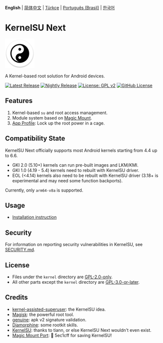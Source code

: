 **English** | [简体中文](README_CN.md) | [Türkçe](README_TR.md) | [Português (Brasil)](README_PT-BR.md) | [한국어](README_KO.md)

# KernelSU Next

<img src="/assets/kernelsu_next.png" style="width: 96px;" alt="logo">

A Kernel-based root solution for Android devices.

[![Latest Release](https://img.shields.io/github/v/release/rifsxd/KernelSU-Next?label=Release&logo=github)](https://github.com/rifsxd/KernelSU-Next/releases/latest)
[![Nightly Release](https://img.shields.io/badge/Nightly%20Release-gray?logo=hackthebox&logoColor=fff)](https://nightly.link/rifsxd/KernelSU-Next/workflows/build-manager/next/manager)
[![License: GPL v2](https://img.shields.io/badge/License-GPL%20v2-orange.svg?logo=gnu)](https://www.gnu.org/licenses/old-licenses/gpl-2.0.en.html)
[![GitHub License](https://img.shields.io/github/license/rifsxd/KernelSU-Next?logo=gnu)](/LICENSE)

## Features

1. Kernel-based `su` and root access management.
2. Module system based on [Magic Mount](https://github.com/topjohnwu/Magisk/blob/c512496847d182526f2043295ecfd275398eccac/docs/releases/26100.md#new-magic-mount-implementation).
3. [App Profile](https://kernelsu.org/guide/app-profile.html): Lock up the root power in a cage.

## Compatibility State

KernelSU Next officially supports most Android kernels starting from 4.4 up to 6.6.
 - GKI 2.0 (5.10+) kernels can run pre-built images and LKM/KMI.
 - GKI 1.0 (4.19 - 5.4) kernels need to rebuilt with KernelSU driver.
 - EOL (<4.14) kernels also need to be rebuilt with KernelSU driver (3.18+ is experimental and may need some function backports).

Currently, only `arm64-v8a` is supported.

## Usage

- [Installation instruction](https://rifsxd.github.io/KernelSU-Next/)

## Security

For information on reporting security vulnerabilities in KernelSU, see [SECURITY.md](/SECURITY.md).

## License

- Files under the `kernel` directory are [GPL-2.0-only](https://www.gnu.org/licenses/old-licenses/gpl-2.0.en.html).
- All other parts except the `kernel` directory are [GPL-3.0-or-later](https://www.gnu.org/licenses/gpl-3.0.html).

## Credits

- [kernel-assisted-superuser](https://git.zx2c4.com/kernel-assisted-superuser/about/): the KernelSU idea.
- [Magisk](https://github.com/topjohnwu/Magisk): the powerful root tool.
- [genuine](https://github.com/brevent/genuine/): apk v2 signature validation.
- [Diamorphine](https://github.com/m0nad/Diamorphine): some rootkit skills.
- [KernelSU](https://github.com/tiann/KernelSU): thanks to tiann, or else KernelSU Next wouldn't even exist.
- [Magic Mount Port](https://github.com/5ec1cff/KernelSU/blob/main/userspace/ksud/src/magic_mount.rs): 💜 5ec1cff for saving KernelSU!
